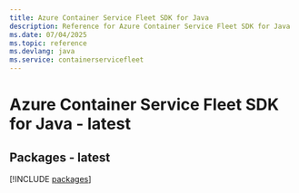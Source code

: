 ```yaml
---
title: Azure Container Service Fleet SDK for Java
description: Reference for Azure Container Service Fleet SDK for Java
ms.date: 07/04/2025
ms.topic: reference
ms.devlang: java
ms.service: containerservicefleet
---
```

# Azure Container Service Fleet SDK for Java - latest
## Packages - latest
[!INCLUDE [packages](container-service-fleet-index.md)]